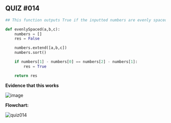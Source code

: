 ## QUIZ #014

```.py
## This function outputs True if the inputted numbers are evenly spaced

def evenlySpaced(a,b,c):
    numbers = []
    res = False

    numbers.extend([a,b,c])
    numbers.sort()

    if numbers[1] - numbers[0] == numbers[2] - numbers[1]:
        res = True

    return res
```


**Evidence that this works**

![image](https://user-images.githubusercontent.com/88994602/144290318-4d776f55-2788-47e8-b7ec-0f76e0fa646c.png)

**Flowchart:**

![quiz014](https://user-images.githubusercontent.com/88994602/145294102-fa59bb00-b8b1-4767-89f8-8c372db90cbd.png)
